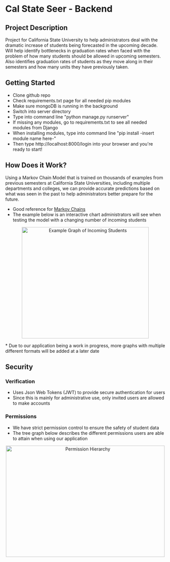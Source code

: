 # Cal State Seer - Backend
## Project Description
Project for California State University to help administrators deal with the dramatic increase of students being forecasted in the upcoming decade. Will help identify bottlenecks in graduation rates when faced with the problem of how many students should be allowed in upcoming semesters. Also identifies graduation rates of students as they move along in their semesters and how many units they have previously taken. 

## Getting Started 
* Clone github repo
* Check requirements.txt page for all needed pip modules
* Make sure mongoDB is running in the background
* Switch into server directory
* Type into command line "python manage.py runserver"
* If missing any modules, go to requirements.txt to see all needed modules from Django
* When installing modules, type into command line "pip install -insert module name here-"
* Then type http://localhost:8000/login into your browser and you're ready to start! 

## How Does it Work?
Using a Markov Chain Model that is trained on thousands of examples from previous semesters at California State Universities, including multiple departments and colleges, we can provide accurate predictions based on what was seen in the past to help administrators better prepare for the future. 
* Good reference for [Markov Chains](https://setosa.io/ev/markov-chains/)
* The example below is an interactive chart administrators will see when testing the model with a changing number of incoming students

<p align="center">
  <img src="https://github.com/djbursch/csuSeer-server/blob/master/images/Screen%20Shot%202020-03-29%20at%206.02.48%20PM.png" width="400" height="350" title="Example Graph of Incoming Students">
</p>
* Due to our application being a work in progress, more graphs with multiple different formats will be added at a later date

## Security
### Verification
* Uses Json Web Tokens (JWT) to provide secure authentication for users
* Since this is mainly for administrative use, only invited users are allowed to make accounts
### Permissions
* We have strict permission control to ensure the safety of student data
* The tree graph below describes the different permissions users are able to attain when using our application

<p align="center">
  <img src="https://github.com/djbursch/csuSeer-server/blob/master/images/Permission%20Hierarchy.png" width="500" height="350" title="Permission Hierarchy">
</p>


